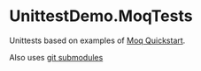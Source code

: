 # UnittestDemo.MoqTests
Unittests based on examples of [Moq Quickstart](https://github.com/Moq/moq4/wiki/Quickstart).

Also uses [git submodules](https://git-scm.com/book/en/v2/Git-Tools-Submodules)
